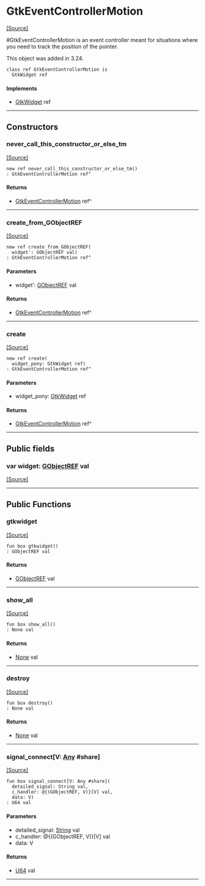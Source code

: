 # GtkEventControllerMotion
<span class="source-link">[[Source]](src/gtk3/GtkEventControllerMotion.md#L6)</span>

#GtkEventControllerMotion is an event controller meant for situations
where you need to track the position of the pointer.

This object was added in 3.24.


```pony
class ref GtkEventControllerMotion is
  GtkWidget ref
```

#### Implements

* [GtkWidget](gtk3-GtkWidget.md) ref

---

## Constructors

### never_call_this_constructor_or_else_tm
<span class="source-link">[[Source]](src/gtk3/GtkEventControllerMotion.md#L16)</span>


```pony
new ref never_call_this_constructor_or_else_tm()
: GtkEventControllerMotion ref^
```

#### Returns

* [GtkEventControllerMotion](gtk3-GtkEventControllerMotion.md) ref^

---

### create_from_GObjectREF
<span class="source-link">[[Source]](src/gtk3/GtkEventControllerMotion.md#L19)</span>


```pony
new ref create_from_GObjectREF(
  widget': GObjectREF val)
: GtkEventControllerMotion ref^
```
#### Parameters

*   widget': [GObjectREF](gtk3-..-gobject-GObjectREF.md) val

#### Returns

* [GtkEventControllerMotion](gtk3-GtkEventControllerMotion.md) ref^

---

### create
<span class="source-link">[[Source]](src/gtk3/GtkEventControllerMotion.md#L23)</span>


```pony
new ref create(
  widget_pony: GtkWidget ref)
: GtkEventControllerMotion ref^
```
#### Parameters

*   widget_pony: [GtkWidget](gtk3-GtkWidget.md) ref

#### Returns

* [GtkEventControllerMotion](gtk3-GtkEventControllerMotion.md) ref^

---

## Public fields

### var widget: [GObjectREF](gtk3-..-gobject-GObjectREF.md) val
<span class="source-link">[[Source]](src/gtk3/GtkEventControllerMotion.md#L13)</span>



---

## Public Functions

### gtkwidget
<span class="source-link">[[Source]](src/gtk3/GtkEventControllerMotion.md#L15)</span>


```pony
fun box gtkwidget()
: GObjectREF val
```

#### Returns

* [GObjectREF](gtk3-..-gobject-GObjectREF.md) val

---

### show_all
<span class="source-link">[[Source]](src/gtk3/GtkWidget.md#L4)</span>


```pony
fun box show_all()
: None val
```

#### Returns

* [None](builtin-None.md) val

---

### destroy
<span class="source-link">[[Source]](src/gtk3/GtkWidget.md#L7)</span>


```pony
fun box destroy()
: None val
```

#### Returns

* [None](builtin-None.md) val

---

### signal_connect\[V: [Any](builtin-Any.md) #share\]
<span class="source-link">[[Source]](src/gtk3/GtkWidget.md#L10)</span>


```pony
fun box signal_connect[V: Any #share](
  detailed_signal: String val,
  c_handler: @{(GObjectREF, V)}[V] val,
  data: V)
: U64 val
```
#### Parameters

*   detailed_signal: [String](builtin-String.md) val
*   c_handler: @{(GObjectREF, V)}[V] val
*   data: V

#### Returns

* [U64](builtin-U64.md) val

---

